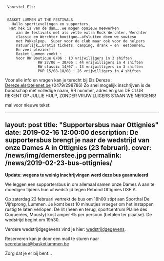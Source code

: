      
     
     
     
     Voorstel Els:
     
     
     BASKET LUMMEN AT THE FESTIVALS
       Hallo sportievelingen en supporters,
      Het hek is van de dam…..we mogen opnieuw meewerken
         aan de festivals met als vette extra Rock Werchter, Werchter
         classic en Werchter boutique….afsluiten doen we sowieso
         met Pukkelpop.  Super voor de club maar ook voor de helpers
         natuurlijk……Gratis tickets, camping, drank – en  eetbonnen…
         En veel plezier!!
         Basket Lummen zoekt :
         Voor RW Boutique 8/06 : 13 vrijwilligers in 3 shiften
                   RW 27/06 – 30/06 : 44 vrijwilligers in 4 shiften
                   RW classic 14/07 : 13 vrijwilligers in 3 shiften
                   PKP 15/08-18/08 : 26 vrijwilligers in 4 shiften
 
 Voor alle info en vragen kan je terecht bij Els Dereze : Dereze.els@telenet.be (0479/298786)
 Zo snel mogelijk inschrijven is de boodschap met volledige naam, RR nummer, adres en gsm
 DE CLUB REKENT OP JULLIE HULP, ZONDER VRIJWILLIGERS STAAN WE NERGENS!



mal voor nieuwe tekst:


---
layout: post
title: "Supportersbus naar Ottignies"
date: 2019-02-16 12:00:00
description: De supportersbus brengt je naar de wedstrijd van onze Dames A in Ottignies (23 februari).
cover: /news/img/demerstee.jpg
permalink: /news/2019-02-23-bus-ottignies/
---

**Update: wegens te weinig inschrijvingen werd deze bus geannuleerd**

We leggen een supportersbus in om allemaal samen onze Dames A aan te moedigen tijdens hun uitwedstrijd tegen Rebond Ottignies DSE A.

Op zaterdag 23 februari vertrekt de bus om 18h00 stipt aan Sporthal De Vijfsprong, Lummen. Je komt best 10 minuutjes vroeger om het instappen rustig te laten verlopen. De rit (heen en terug, sportcentrum Plaine des Coquerées, Mousty) kost amper €5 per persoon (betalen ter plaatse). De wedstrijd begint om 19h30.

Verdere wedstrijdgegevens vind je hier: [wedstrijdgegevens](/match/?matchid=BVBL18199180NADSE11AHB).

Reserveren kan je door een mail te sturen naar [secretariaat@basketlummen.be](mailto://secretariaat@basketlummen.be)

Zorg dat je er bij bent...
